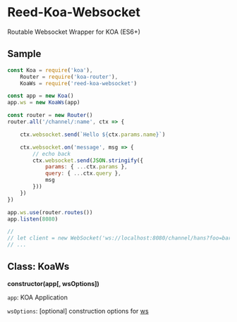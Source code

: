 # Reed-Koa-Websocket
Routable Websocket Wrapper for KOA (ES6+)


## Sample

```js
const Koa = require('koa'),
    Router = require('koa-router'),
    KoaWs = require('reed-koa-websocket')

const app = new Koa()
app.ws = new KoaWs(app)

const router = new Router()
router.all('/channel/:name', ctx => {

    ctx.websocket.send(`Hello ${ctx.params.name}`)

    ctx.websocket.on('message', msg => {
        // echo back
        ctx.websocket.send(JSON.stringify({
            params: { ...ctx.params },
            query: { ...ctx.query },
            msg
        }))
    })
})

app.ws.use(router.routes())
app.listen(8080)

// 
// let client = new WebSocket('ws://localhost:8080/channel/hans?foo=bar')
// ...
```

## Class: KoaWs

__constructor(app[, wsOptions])__

`app`: KOA Application

`wsOptions`: [optional] construction options for [ws](https://github.com/websockets/ws/blob/master/doc/ws.md#new-websocketaddress-protocols-options)


